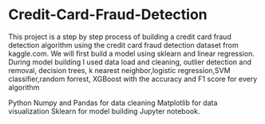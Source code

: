 # Credit-Card-Fraud-Detection

This project is a step by step process of building a credit card fraud detection algorithm using the credit card fraud detection dataset from kaggle.com. We will first build a model using sklearn and linear regression. During model building I used data load and cleaning, outlier detection and removal, decision trees, k nearest neighbor,logistic regression,SVM classifier,random forrest, XGBoost with the accuracy and F1 score for every algorithm

Python Numpy and Pandas for data cleaning Matplotlib for data visualization Sklearn for model building Jupyter notebook.
